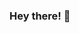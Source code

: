 ### Hey there! 👋



<!--
**sebvu/sebvu** is a ✨ _special_ ✨ repository because its `README.md` (this file) appears on your GitHub profile.

Here are some ideas to get you started:

